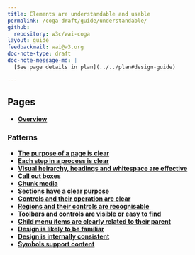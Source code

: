 ```yaml
---
title: Elements are understandable and usable
permalink: /coga-draft/guide/understandable/
github:
  repository: w3c/wai-coga
layout: guide
feedbackmail: wai@w3.org
doc-note-type: draft
doc-note-message-md: |
  [See page details in plan](../../plan#design-guide)

---
```


## Pages

- **[Overview](./)**

### Patterns

- **[The purpose of a page is clear](./clear-purpose)**
- **[Each step in a process is clear](./clear-steps)**
- **[Visual heirarchy, headings and whitespace are effective](./visual-heirarchy)**
- **[Call out boxes](./callout-boxes)**
- **[Chunk media](./chunked-media)**
- **[Sections have a clear purpose](./purposeful-sections)**
- **[Controls and their operation are clear](./effective-affordances)**
- **[Regions and their controls are recognisable](./recognizable-regions)**
- **[Toolbars and controls are visible or easy to find](./findable-controls)**
- **[Child menu items are clearly related to their parent](./menu-structure)**
- **[Design is likely to be familiar](./familiar-design)**
- **[Design is internally consistent](./internally-consitent)**
- **[Symbols support content](./helpful-symbols)**
